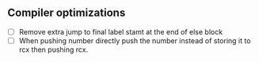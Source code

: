 ## Compiler optimizations
- [ ] Remove extra jump to final label stamt at the end of else block
- [ ] When pushing number directly push the number instead of storing it to rcx then pushing rcx.
